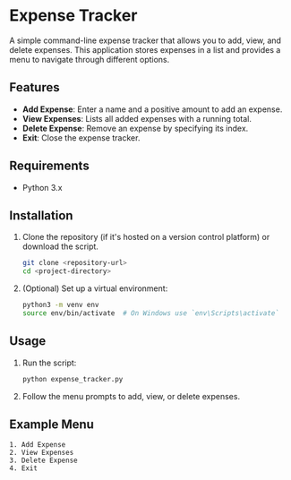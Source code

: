 # Expense Tracker

A simple command-line expense tracker that allows you to add, view, and delete expenses. This application stores expenses in a list and provides a menu to navigate through different options.

## Features

- **Add Expense**: Enter a name and a positive amount to add an expense.
- **View Expenses**: Lists all added expenses with a running total.
- **Delete Expense**: Remove an expense by specifying its index.
- **Exit**: Close the expense tracker.

## Requirements

- Python 3.x

## Installation

1. Clone the repository (if it's hosted on a version control platform) or download the script.
   ```bash
   git clone <repository-url>
   cd <project-directory>
   ```

2. (Optional) Set up a virtual environment:
   ```bash
   python3 -m venv env
   source env/bin/activate  # On Windows use `env\Scripts\activate`
   ```

## Usage

1. Run the script:
   ```bash
   python expense_tracker.py
   ```

2. Follow the menu prompts to add, view, or delete expenses.

## Example Menu

```plaintext
1. Add Expense
2. View Expenses
3. Delete Expense
4. Exit
```
